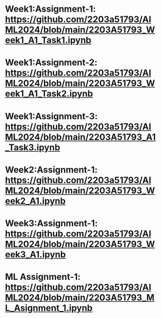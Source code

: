 # Week1:Assignment-1: https://github.com/2203a51793/AIML2024/blob/main/2203A51793_Week1_A1_Task1.ipynb
# Week1:Assignment-2: https://github.com/2203a51793/AIML2024/blob/main/2203A51793_Week1_A1_Task2.ipynb
# Week1:Assignment-3: https://github.com/2203a51793/AIML2024/blob/main/2203A51793_A1_Task3.ipynb
# Week2:Assignment-1: https://github.com/2203a51793/AIML2024/blob/main/2203A51793_Week2_A1.ipynb
# Week3:Assignment-1: https://github.com/2203a51793/AIML2024/blob/main/2203A51793_Week3_A1.ipynb
# ML Assignment-1: https://github.com/2203a51793/AIML2024/blob/main/2203A51793_ML_Asignment_1.ipynb
